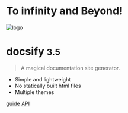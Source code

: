 <!-- _coverpage.md -->

<!-- 封面 -->
<h1>To infinity and Beyond!</h1>

 ![logo](_media/logo.svg ':size=50x50') 

# docsify <small>3.5</small>

> A magical documentation site generator.

- Simple and lightweight
- No statically built html files
- Multiple themes

[guide](/guide)
[API](https://docsify.js.org/#/configuration?id=onlycover)